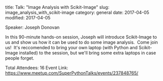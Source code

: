 title: Talk: "Image Analysis with Scikit-Image"
slug: image_analysis_with_scikit-image
category: general
date: 2017-04-05
modified: 2017-04-05

Speaker: Joseph Donovan

In this 90-minute hands-on session, Joseph will introduce Scikit-Image to us and show us how it can be used to do some image analysis.  Come join us!  It's reccomended to bring your own laptop (with Python and Scikit-Image installed) to the session, but we'll bring some extra laptops in case people forget.

Total Attendees: 16
Event Link: https://www.meetup.com/SuperPythonTalks/events/237848765/

